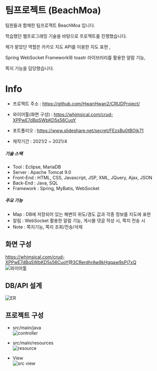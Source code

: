 팀프로젝트 (BeachMoa)
=====================

팀원들과 함께한 팀프로젝트 BeachMoa 입니다.   

학습했던 웹프로그래밍 기술을 바탕으로 프로젝트를 진행했습니다.   

제가 맡았던 역할은 카카오 지도 API를 이용한 지도 표현 ,     

Spring WebSocket Framework와 toastr 라이브러리를 활용한 알람 기능, 

쪽지 기능을 담당했습니다.   


Info
==============
- 프로젝트 주소 : https://github.com/HwanHwan2/CRUDProject/   
- 와이어툴(화면 구성) : https://whimsical.com/crud-XPPwE7dBqSWbKD5s56CuoY   
- 포트폴리오 : https://www.slideshare.net/secret/FEzsBu0tBOjk71   

- 제작기간 : 2021/2 ~ 2021/4   
##### 기술 스택   
- Tool : Eclipse, MariaDB   
- Server : Apache Tomcat 9.0   
- Front-End : HTML, CSS, Javascript, JSP, XML, JQuery, Ajax, JSON   
- Back-End : Java, SQL   
- Framework : Spring, MyBatis, WebSocket   

##### 주요 기능
- Map : DB에 저장되어 있는 해변의 위도/경도 값과 각종 정보를 지도에 표현  
- 알림 : WebSocket 활용한 알람 기능, 게시물 댓글 작성 시, 쪽지 전송 시
- Note : 쪽지기능, 쪽지 조회/전송/삭제

## **화면 구성**   
https://whimsical.com/crud-XPPwE7dBqSWbKD5s56CuoY@3CRerdhrAw8kHgqaw9sPj7xQ   
![와이어툴](https://user-images.githubusercontent.com/82797084/147442466-87e71117-580c-4a31-bf33-060a48ca6438.PNG)

## **DB/API 설계**   
![ER](https://user-images.githubusercontent.com/82797084/147442536-4743377f-0601-4d42-a083-afdd1daf3667.png)   

## **프로젝트 구성**   
- src/main/java   
![controller](https://user-images.githubusercontent.com/82797084/152726899-b1db7eb3-1f88-4c20-aff9-7c075366041a.PNG)   

- src/main/resources   
![resource](https://user-images.githubusercontent.com/82797084/152726921-ea016b7d-1105-4800-a155-2744bc64837d.PNG)

- View   
![src view](https://user-images.githubusercontent.com/82797084/152726939-6402ff2b-1926-4284-9076-72b0f9ee6969.PNG)



